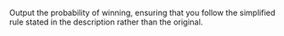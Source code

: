 Output the probability of winning, ensuring that you follow the simplified rule stated in the description rather than the original.